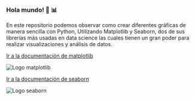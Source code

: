 ### Hola mundo! 🧐 📊

En este repositorio podemos observar como crear diferentes gráficas de manera sencilla con Python, Utilizando Matplotlib y Seaborn, dos de sus librerías más usadas en data science las cuales tienen un gran poder para realizar visualizaciones y análisis de datos.

[Ir a la documentación de matplotlib](https://matplotlib.org/)

![Logo matplotlib](https://matplotlib.org/3.1.0/_images/sphx_glr_logos2_003.png)

[Ir a la documentación de seaborn](https://seaborn.pydata.org/)

![Logo seaborn](https://user-images.githubusercontent.com/315810/92255284-156f1180-eea0-11ea-9d2d-be8262670e8c.png)



